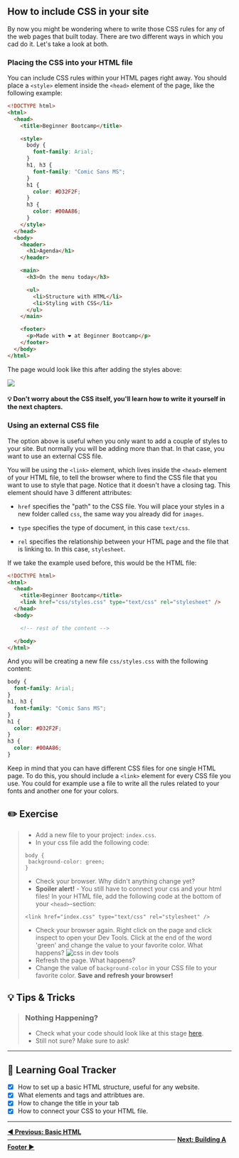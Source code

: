 ## How to include CSS in your site

By now you might be wondering where to write those CSS rules for any of the web pages that built today. There are two different ways in which you cad do it. Let's take a look at both.

### Placing the CSS into your HTML file

You can include CSS rules within your HTML pages right away. You should place a `<style>` element inside the `<head>` element of the page, like the following example:

```html
<!DOCTYPE html>
<html>
  <head>
    <title>Beginner Bootcamp</title>

    <style>
      body {
        font-family: Arial;
      }
      h1, h3 {
        font-family: "Comic Sans MS";
      }
      h1 {
        color: #D32F2F;
      }
      h3 {
        color: #00AA86;
      }
    </style>
  </head>
  <body>
    <header>
      <h1>Agenda</h1>
    </header>

    <main>
      <h3>On the menu today</h3>

      <ul>
        <li>Structure with HTML</li>
        <li>Styling with CSS</li>
      </ul>
    </main>

    <footer>
      <p>Made with ❤︎ at Beginner Bootcamp</p>
    </footer>
  </body>
</html>
```

The page would look like this after adding the styles above:

[![](http://cd.sseu.re/20161122-tah7d.png)](http://cd.sseu.re/20161122-tah7d.png)

#### 💡 Don't worry about the CSS itself, you'll learn how to write it yourself in the next chapters.

### Using an external CSS file

The option above is useful when you only want to add a couple of styles to your site. But normally you will be adding more than that. In that case, you want to use an external CSS file.

You will be using the `<link>` element, which lives inside the `<head>` element of your HTML file, to tell the browser where to find the CSS file that you want to use to style that page. Notice that it doesn't have a closing tag. This element should have 3 different attributes:

* `href` specifies the "path" to the CSS file. You will place your styles in a new folder called `css`, the same way you already did for `images`.

* `type` specifies the type of document, in this case `text/css`.

* `rel` specifies the relationship between your HTML page and the file that is linking to. In this case, `stylesheet`.

If we take the example used before, this would be the HTML file:

```html
<!DOCTYPE html>
<html>
  <head>
    <title>Beginner Bootcamp</title>
    <link href="css/styles.css" type="text/css" rel="stylesheet" />
  </head>
  <body>

    <!-- rest of the content -->

  </body>
</html>
```

And you will be creating a new file `css/styles.css` with the following content:

```css
body {
  font-family: Arial;
}
h1, h3 {
  font-family: "Comic Sans MS";
}
h1 {
  color: #D32F2F;
}
h3 {
  color: #00AA86;
}
```

Keep in mind that you can have different CSS files for one single HTML page. To do this, you should include a `<link>` element for every CSS file you use. You could for example use a file to write all the rules related to your fonts and another one for your colors.

## ✏️ Exercise
> * Add a new file to your project: `index.css`.
> * In your css file add the following code:
> ```
> body {
>  background-color: green;
> }
>```
> * Check your browser. Why didn't anything change yet?
> * **Spoiler alert!** - You still have to connect your css and your html files! In your HTML file, add the following code at the bottom of your `<head>`-section:
> ```
> <link href="index.css" type="text/css" rel="stylesheet" />
>```
> * Check your browser again. Right click on the page and click inspect to open your Dev Tools. Click at the end of the word 'green' and change the value to your favorite color. What happens?
> ![css in dev tools](https://cd.sseu.re/This_will_show_up_in_hour_tab_2018-09-06_09-34-49.png)
> * Refresh the page. What happens?
> * Change the value of `background-color` in your CSS file to your favorite color. **Save and refresh your browser!**

## 💡 Tips & Tricks

> ### Nothing Happening?
>
> * Check what your code should look like at this stage [here](). 
> * Still not sure? Make sure to ask!


---
## 🎯 Learning Goal Tracker
* [x] How to set up a basic HTML structure, useful for any website.
* [x] What elements and tags and attribtues are.
* [x] How to change the title in your tab
* [x] How to connect your CSS to your HTML file.
---
**[◀ Previous: Basic HTML](https://github.com/Codaisseur/static-resume-page/blob/master/all-instructions/02-basic-html.md)** ――――――――――――――――――――――――――― **[Next: Building A Footer ▶](https://github.com/Codaisseur/static-resume-page/blob/master/all-instructions/04-building-a-footer.md)**
